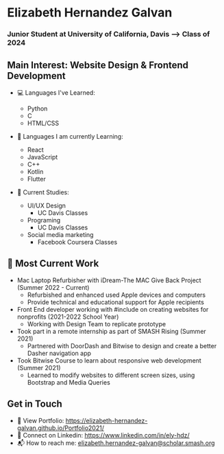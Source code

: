 
# Elizabeth Hernandez Galvan
### **Junior Student at University of California, Davis --> Class of 2024**

## Main Interest: Website Design & Frontend Development
- :computer: Languages I've Learned:
  - Python
  - C
  - HTML/CSS
  
- :open_file_folder: Languages I am currently Learning:
  - React
  - JavaScript
  - C++
  - Kotlin
  - Flutter
  
- :school: Current Studies: 
  - UI/UX Design
    - UC Davis Classes
  - Programing
    - UC Davis Classes
  - Social media marketing
    - Facebook Coursera Classes
    
## :office: Most Current Work
  - Mac Laptop Refurbisher with iDream-The MAC Give Back Project (Summer 2022 - Current)
    - Refurbished and enhanced used Apple devices and computers
    - Provide technical and educational support for Apple recipients
  - Front End developer working with #include on creating websites for nonprofits (2021-2022 School Year)
    - Working with Design Team to replicate prototype 
  - Took part in a remote internship as part of SMASH Rising (Summer 2021)
    - Partnered with DoorDash and Bitwise to design and create a better Dasher navigation app
  - Took Bitwise Course to learn about responsive web development (Summer 2021)
    - Learned to modify websites to different screen sizes, using Bootstrap and Media Queries

## Get in Touch
- :art: View Portfolio: https://elizabeth-hernandez-galvan.github.io/Portfolio2021/
- :busts_in_silhouette: Connect on Linkedin: https://www.linkedin.com/in/ely-hdz/
- :mailbox_with_mail: How to reach me: [elizabeth.hernandez-galvan@scholar.smash.org](elizabeth.hernandez-galvan@scholar.smash.org)
